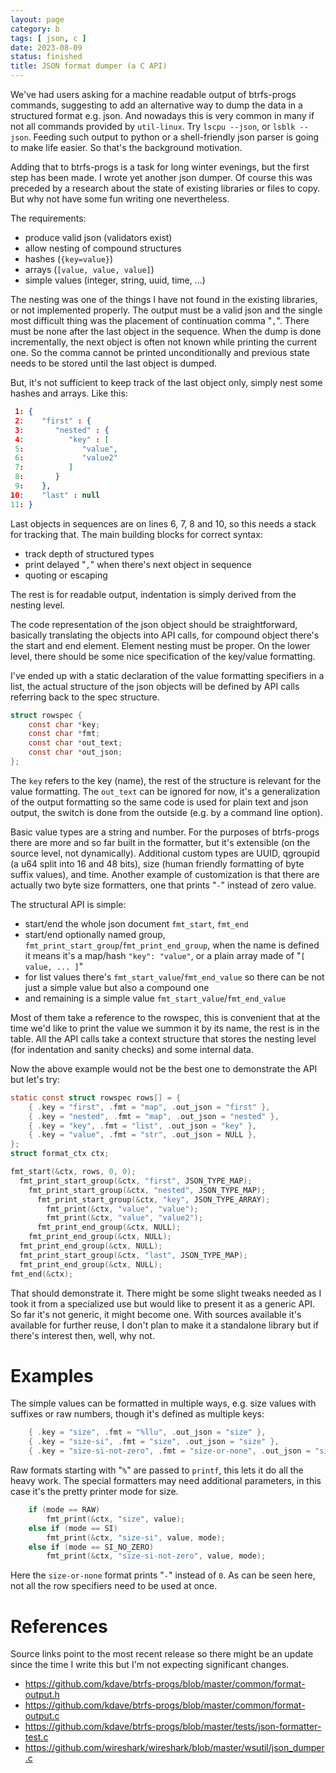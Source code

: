 ```yaml
---
layout: page
category: b
tags: [ json, c ]
date: 2023-08-09
status: finished
title: JSON format dumper (a C API)
---
```


We've had users asking for a machine readable output of btrfs-progs commands,
suggesting to add an alternative way to dump the data in a structured format
e.g.  json. And nowadays this is very common in many if not all commands
provided by `util-linux`. Try `lscpu --json`, or `lsblk --json`. Feeding such
output to python or a shell-friendly json parser is going to make life easier.
So that's the background motivation.

Adding that to btrfs-progs is a task for long winter evenings, but the first
step has been made. I wrote yet another json dumper. Of course this was
preceded by a research about the state of existing libraries or files to copy.
But why not have some fun writing one nevertheless.

The requirements:

* produce valid json (validators exist)
* allow nesting of compound structures
* hashes (`{key=value}`)
* arrays (`[value, value, value]`)
* simple values (integer, string, uuid, time, ...)

The nesting was one of the things I have not found in the existing libraries, or not
implemented properly. The output must be a valid json and the single most
difficult thing was the placement of continuation comma "`,`". There must be none
after the last object in the sequence. When the dump is done incrementally, the
next object is often not known while printing the current one. So the comma
cannot be printed unconditionally and previous state needs to be stored
until the last object is dumped.

But, it's not sufficient to keep track of the last object only, simply nest
some hashes and arrays. Like this:

```json
 1: {
 2:    "first" : {
 3:       "nested" : {
 4:          "key" : [
 5:             "value",
 6:             "value2"
 7:          ]
 8:       }
 9:    },
10:    "last" : null
11: }
```

Last objects in sequences are on lines 6, 7, 8 and 10, so this needs a stack
for tracking that. The main building blocks for correct syntax:

- track depth of structured types
- print delayed "`,`" when there's next object in sequence
- quoting or escaping

The rest is for readable output, indentation is simply derived from the nesting
level.

The code representation of the json object should be straightforward, basically
translating the objects into API calls, for compound object there's the start
and end element. Element nesting must be proper. On the lower level, there
should be some nice specification of the key/value formatting.

I've ended up with a static declaration of the value formatting specifiers in a
list, the actual structure of the json objects will be defined by API calls
referring back to the spec structure.

```c
struct rowspec {
    const char *key;
    const char *fmt;
    const char *out_text;
    const char *out_json;
};
```

The `key` refers to the key (name), the rest of the structure is relevant for
the value formatting. The `out_text` can be ignored for now, it's a
generalization of the output formatting so the same code is used for plain text
and json output, the switch is done from the outside (e.g. by a command line
option).

Basic value types are a string and number. For the purposes of btrfs-progs
there are more and so far built in the formatter, but it's extensible (on the
source level, not dynamically). Additional custom types are UUID, qgroupid (a
u64 split into 16 and 48 bits), size (human friendly formatting of byte suffix
values), and time. Another example of customization is that there are actually
two byte size formatters, one that prints "`-`" instead of zero value.

The structural API is simple:

* start/end the whole json document `fmt_start`, `fmt_end`
* start/end optionally named group,
  `fmt_print_start_group`/`fmt_print_end_group`, when the name is defined it
  means it's a map/hash `"key": "value"`, or a plain array made of "`[ value,
  ... ]`"
* for list values there's `fmt_start_value`/`fmt_end_value` so there can be not
  just a simple value but also a compound one
* and remaining is a simple value `fmt_start_value`/`fmt_end_value`

Most of them take a reference to the rowspec, this is convenient that at the
time we'd like to print the value we summon it by its name, the rest is in the
table. All the API calls take a context structure that stores the nesting level
(for indentation and sanity checks) and some internal data.

Now the above example would not be the best one to demonstrate the API but
let's try:

```c
static const struct rowspec rows[] = {
    { .key = "first", .fmt = "map", .out_json = "first" },
    { .key = "nested", .fmt = "map", .out_json = "nested" },
    { .key = "key", .fmt = "list", .out_json = "key" },
    { .key = "value", .fmt = "str", .out_json = NULL },
};
struct format_ctx ctx;

fmt_start(&ctx, rows, 0, 0);
  fmt_print_start_group(&ctx, "first", JSON_TYPE_MAP);
    fmt_print_start_group(&ctx, "nested", JSON_TYPE_MAP);
      fmt_print_start_group(&ctx, "key", JSON_TYPE_ARRAY);
        fmt_print(&ctx, "value", "value");
        fmt_print(&ctx, "value", "value2");
      fmt_print_end_group(&ctx, NULL);
    fmt_print_end_group(&ctx, NULL);
  fmt_print_end_group(&ctx, NULL);
  fmt_print_start_group(&ctx, "last", JSON_TYPE_MAP);
  fmt_print_end_group(&ctx, NULL);
fmt_end(&ctx);
```

That should demonstrate it. There might be some slight tweaks needed as I took
it from a specialized use but would like to present it as a generic API. So far
it's not generic, it might become one. With sources available it's available for
further reuse, I don't plan to make it a standalone library but if there's
interest then, well, why not.

# Examples

The simple values can be formatted in multiple ways, e.g. size values with
suffixes or raw numbers, though it's defined as multiple keys:

```c
    { .key = "size", .fmt = "%llu", .out_json = "size" },
    { .key = "size-si", .fmt = "size", .out_json = "size" },
    { .key = "size-si-not-zero", .fmt = "size-or-none", .out_json = "size" },
```

Raw formats starting with "`%`" are passed to `printf`, this lets it do all the
heavy work. The special formatters may need additional parameters, in this case
it's the pretty printer mode for size.

```c
    if (mode == RAW)
        fmt_print(&ctx, "size", value);
    else if (mode == SI)
        fmt_print(&ctx, "size-si", value, mode);
    else if (mode == SI_NO_ZERO)
        fmt_print(&ctx, "size-si-not-zero", value, mode);
```

Here the `size-or-none` format prints "`-`" instead of `0`. As can be seen here,
not all the row specifiers need to be used at once.

# References

Source links point to the most recent release so there might be an update since
the time I write this but I'm not expecting significant changes.

* <a href="https://github.com/kdave/btrfs-progs/blob/master/common/format-output.h">https://github.com/kdave/btrfs-progs/blob/master/common/format-output.h</a>
* <a href="https://github.com/kdave/btrfs-progs/blob/master/common/format-output.c">https://github.com/kdave/btrfs-progs/blob/master/common/format-output.c</a>
* <a href="https://github.com/kdave/btrfs-progs/blob/master/tests/json-formatter-test.c">https://github.com/kdave/btrfs-progs/blob/master/tests/json-formatter-test.c</a>
* <a href="https://github.com/wireshark/wireshark/blob/master/wsutil/json_dumper.c">https://github.com/wireshark/wireshark/blob/master/wsutil/json_dumper.c</a>
